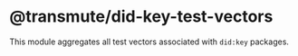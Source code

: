 # @transmute/did-key-test-vectors

This module aggregates all test vectors associated with `did:key` packages.
